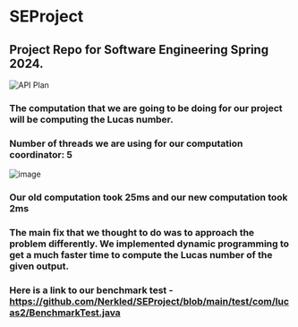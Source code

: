 # SEProject

## Project Repo for Software Engineering Spring 2024.

![API Plan](https://github.com/Nerkled/SEProject/assets/125415992/eef8fe3c-3d19-478c-beb5-50b32d41662f)

### The computation that we are going to be doing for our project will be computing the Lucas number.

### Number of threads we are using for our computation coordinator: 5

![image](https://github.com/Nerkled/SEProject/assets/147112015/acccdc5a-d748-46c0-9e94-0eb99ad03f71)

### Our old computation took 25ms and our new computation took 2ms 

### The main fix that we thought to do was to approach the problem differently. We implemented dynamic programming to get a much faster time to compute the Lucas number of the given output.

### Here is a link to our benchmark test - https://github.com/Nerkled/SEProject/blob/main/test/com/lucas2/BenchmarkTest.java
